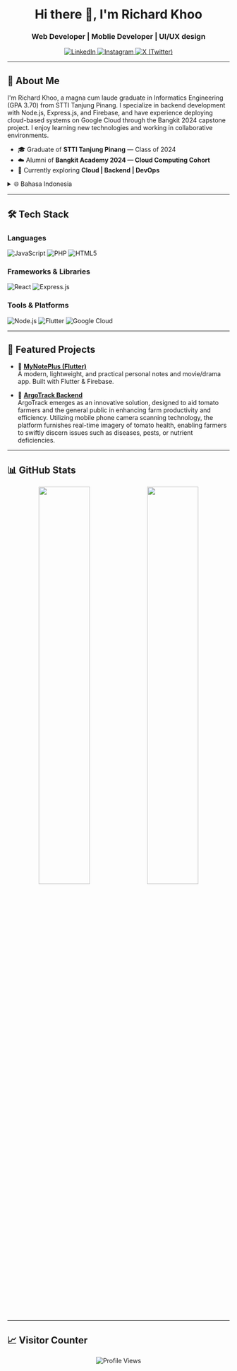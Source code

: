 <h1 align="center">Hi there 👋, I'm Richard Khoo</h1>
<h3 align="center">Web Developer | Moblie Developer | UI/UX design</h3>

<p align="center">
  <a href="https://linkedin.com/in/catkoo" target="_blank">
    <img src="https://img.shields.io/badge/LinkedIn-0A66C2?style=flat-square&logo=linkedin&logoColor=white" alt="LinkedIn" />
  </a>
  <a href="https://instagram.com/catkoo_" target="_blank">
    <img src="https://img.shields.io/badge/Instagram-E4405F?style=flat-square&logo=instagram&logoColor=white" alt="Instagram" />
  </a>
  <a href="https://x.com/Catkoo_" target="_blank">
    <img src="https://img.shields.io/badge/X-000000?style=flat-square&logo=simple-icons&logoColor=white" alt="X (Twitter)" />
  </a>
</p>


---

## 🚀 About Me

I'm Richard Khoo, a magna cum laude graduate in Informatics Engineering (GPA 3.70) from STTI Tanjung Pinang. I specialize in backend development with Node.js, Express.js, and Firebase, and have experience deploying cloud-based systems on Google Cloud through the Bangkit 2024 capstone project. I enjoy learning new technologies and working in collaborative environments.

- 🎓 Graduate of **STTI Tanjung Pinang** — Class of 2024  
- ☁️ Alumni of **Bangkit Academy 2024 — Cloud Computing Cohort**  
- 🌱 Currently exploring **Cloud | Backend | DevOps**

<details>
  <summary>🌐 Bahasa Indonesia</summary>

Saya Richard Khoo, lulusan magna cum laude (IPK 3.70) dari STTI Tanjung Pinang. Saya fokus pada pengembangan backend dengan Node.js, Express.js, dan Firebase, serta memiliki pengalaman menerapkan sistem berbasis cloud melalui proyek capstone Bangkit 2024. Saya senang belajar hal baru dan bekerja dalam tim.

</details>

---

## 🛠️ Tech Stack

### Languages
![JavaScript](https://img.shields.io/badge/-JavaScript-181717?style=flat&logo=javascript)
![PHP](https://img.shields.io/badge/PHP-777BB4?style=flat-square&logo=php&logoColor=white)
![HTML5](https://img.shields.io/badge/HTML5-E34F26?style=flat-square&logo=html5&logoColor=white)

### Frameworks & Libraries
![React](https://img.shields.io/badge/-React-61DAFB?style=flat&logo=react&logoColor=black)
![Express.js](https://img.shields.io/badge/-Express-000000?style=flat&logo=express)

### Tools & Platforms
![Node.js](https://img.shields.io/badge/-Node.js-339933?style=flat&logo=node.js&logoColor=white)
![Flutter](https://img.shields.io/badge/-Flutter-02569B?style=flat&logo=flutter)
![Google Cloud](https://img.shields.io/badge/-Google%20Cloud-4285F4?style=flat&logo=google-cloud&logoColor=white)

---

## 📂 Featured Projects

- 📱 [**MyNotePlus (Flutter)**](https://github.com/Catkoo/MyNotePlus_Flutter)  
  A modern, lightweight, and practical personal notes and movie/drama app. Built with Flutter & Firebase.

- 🔧 [**ArgoTrack Backend**](https://github.com/ArgoTrack-Bangkit/Cloud-Computing)  
  ArgoTrack emerges as an innovative solution, designed to aid tomato farmers and the general public in enhancing farm productivity and efficiency. Utilizing mobile phone camera scanning technology, the       platform furnishes real-time imagery of tomato health, enabling farmers to swiftly discern issues such as diseases, pests, or nutrient deficiencies.
  
---

## 📊 GitHub Stats

<p align="center">
  <img width="48%" src="https://github-readme-stats.vercel.app/api?username=Catkoo&show_icons=true&theme=algolia&hide_border=true" />
  <img width="48%" src="https://github-readme-stats.vercel.app/api/top-langs/?username=Catkoo&layout=compact&theme=algolia&hide_border=true"/>
</p>

---

## 📈 Visitor Counter

<p align="center">
  <img src="https://komarev.com/ghpvc/?username=Catkoo&style=flat-square&color=0E75B6" alt="Profile Views" />
</p>
